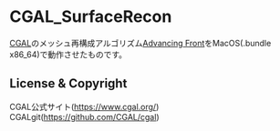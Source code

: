 # CGAL_SurfaceRecon
 [CGAL](https://github.com/CGAL/cgal)のメッシュ再構成アルゴリズム[Advancing Front](https://cgal.geometryfactory.com/CGAL/doc/master/Manual/tuto_reconstruction.html#title10)をMacOS(.bundle x86_64)で動作させたものです。

## License & Copyright
CGAL公式サイト(https://www.cgal.org/)
CGALgit(https://github.com/CGAL/cgal)
